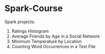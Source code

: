 # Spark-Course
Spark projects:

1. Ratings Histogram
2. Average Friends by Age in a Social Network
3. Minimum Temperature by Location
4. Counting Word Occurrences in a Text File
